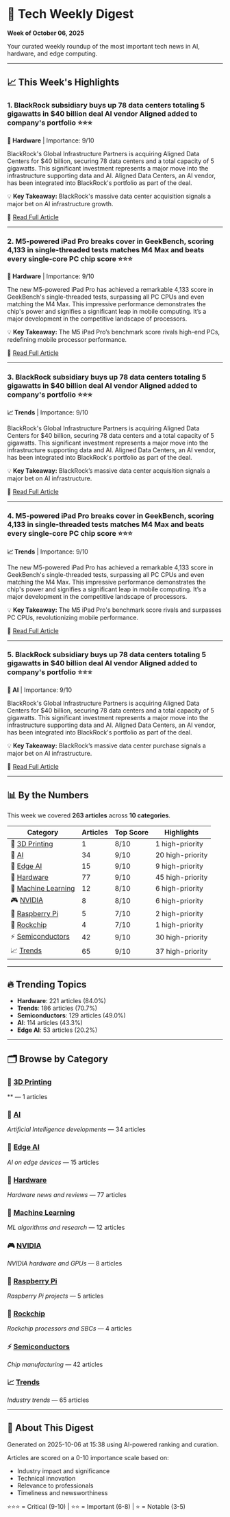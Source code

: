 # 🚀 Tech Weekly Digest
**Week of October 06, 2025**

Your curated weekly roundup of the most important tech news in AI, hardware, and edge computing.

---

## 📈 This Week's Highlights

### 1. BlackRock subsidiary buys up 78 data centers totaling 5 gigawatts in $40 billion deal   AI vendor Aligned added to company's portfolio ⭐⭐⭐

**🔧 Hardware** | Importance: 9/10

BlackRock's Global Infrastructure Partners is acquiring Aligned Data Centers for $40 billion, securing 78 data centers and a total capacity of 5 gigawatts. This significant investment represents a major move into the infrastructure supporting data and AI. Aligned Data Centers, an AI vendor, has been integrated into BlackRock's portfolio as part of the deal.

💡 **Key Takeaway:** BlackRock's massive data center acquisition signals a major bet on AI infrastructure growth.

🔗 [Read Full Article](https://www.tomshardware.com/tech-industry/blackrock-subsidiary-buys-up-78-data-centers-totaling-5-gigawatts-in-usd40-billion-deal-ai-vendor-aligned-added-to-companys-portfolio)

---

### 2. M5-powered iPad Pro breaks cover in GeekBench, scoring 4,133 in single-threaded tests matches M4 Max and beats every single-core PC chip score ⭐⭐⭐

**🔧 Hardware** | Importance: 9/10

The new M5-powered iPad Pro has achieved a remarkable 4,133 score in GeekBench's single-threaded tests, surpassing all PC CPUs and even matching the M4 Max. This impressive performance demonstrates the chip's power and signifies a significant leap in mobile computing. It’s a major development in the competitive landscape of processors.

💡 **Key Takeaway:** The M5 iPad Pro’s benchmark score rivals high-end PCs, redefining mobile processor performance.

🔗 [Read Full Article](https://www.tomshardware.com/tech-industry/m5-powered-ipad-pro-breaks-cover-in-geekbench-scoring-4-133-in-single-threaded-tests-matches-m4-max-and-beats-every-single-core-pc-chip-score)

---

### 3. BlackRock subsidiary buys up 78 data centers totaling 5 gigawatts in $40 billion deal   AI vendor Aligned added to company's portfolio ⭐⭐⭐

**📈 Trends** | Importance: 9/10

BlackRock's Global Infrastructure Partners is acquiring Aligned Data Centers for $40 billion, securing 78 data centers and a total capacity of 5 gigawatts. This significant investment represents a major move into the infrastructure supporting data and AI. Aligned Data Centers, an AI vendor, has been integrated into BlackRock's portfolio as part of the deal.

💡 **Key Takeaway:** BlackRock’s massive data center acquisition signals a major bet on AI infrastructure.

🔗 [Read Full Article](https://www.tomshardware.com/tech-industry/blackrock-subsidiary-buys-up-78-data-centers-totaling-5-gigawatts-in-usd40-billion-deal-ai-vendor-aligned-added-to-companys-portfolio)

---

### 4. M5-powered iPad Pro breaks cover in GeekBench, scoring 4,133 in single-threaded tests matches M4 Max and beats every single-core PC chip score ⭐⭐⭐

**📈 Trends** | Importance: 9/10

The new M5-powered iPad Pro has achieved a remarkable 4,133 score in GeekBench's single-threaded tests, surpassing all PC CPUs and even matching the M4 Max. This impressive performance demonstrates the chip's power and signifies a significant leap in mobile computing. It’s a major development in the competitive landscape of processors.

💡 **Key Takeaway:** The M5 iPad Pro's benchmark score rivals and surpasses PC CPUs, revolutionizing mobile performance.

🔗 [Read Full Article](https://www.tomshardware.com/tech-industry/m5-powered-ipad-pro-breaks-cover-in-geekbench-scoring-4-133-in-single-threaded-tests-matches-m4-max-and-beats-every-single-core-pc-chip-score)

---

### 5. BlackRock subsidiary buys up 78 data centers totaling 5 gigawatts in $40 billion deal   AI vendor Aligned added to company's portfolio ⭐⭐⭐

**🤖 AI** | Importance: 9/10

BlackRock's Global Infrastructure Partners is acquiring Aligned Data Centers for $40 billion, securing 78 data centers and a total capacity of 5 gigawatts. This significant investment represents a major move into the infrastructure supporting data and AI. Aligned Data Centers, an AI vendor, has been integrated into BlackRock's portfolio as part of the deal.

💡 **Key Takeaway:** BlackRock’s massive data center purchase signals a major bet on AI infrastructure.

🔗 [Read Full Article](https://www.tomshardware.com/tech-industry/blackrock-subsidiary-buys-up-78-data-centers-totaling-5-gigawatts-in-usd40-billion-deal-ai-vendor-aligned-added-to-companys-portfolio)

---

## 📊 By the Numbers

This week we covered **263 articles** across **10 categories**.

| Category | Articles | Top Score | Highlights |
|----------|----------|-----------|------------|
| 📰 [3D Printing](3d_printing.md) | 1 | 8/10 | 1 high-priority |
| 🤖 [AI](ai.md) | 34 | 9/10 | 20 high-priority |
| 📡 [Edge AI](edge_ai.md) | 15 | 9/10 | 9 high-priority |
| 🔧 [Hardware](hardware.md) | 77 | 9/10 | 45 high-priority |
| 🧠 [Machine Learning](machine_learning.md) | 12 | 8/10 | 6 high-priority |
| 🎮 [NVIDIA](nvidia.md) | 8 | 8/10 | 6 high-priority |
| 🍓 [Raspberry Pi](raspberry_pi.md) | 5 | 7/10 | 2 high-priority |
| 💎 [Rockchip](rockchip.md) | 4 | 7/10 | 1 high-priority |
| ⚡ [Semiconductors](semiconductors.md) | 42 | 9/10 | 30 high-priority |
| 📈 [Trends](trends.md) | 65 | 9/10 | 37 high-priority |

---

## 🔥 Trending Topics

- **Hardware**: 221 articles (84.0%)
- **Trends**: 186 articles (70.7%)
- **Semiconductors**: 129 articles (49.0%)
- **AI**: 114 articles (43.3%)
- **Edge AI**: 53 articles (20.2%)

---

## 🗂️ Browse by Category

### 📰 [3D Printing](3d_printing.md)
** — 1 articles

### 🤖 [AI](ai.md)
*Artificial Intelligence developments* — 34 articles

### 📡 [Edge AI](edge_ai.md)
*AI on edge devices* — 15 articles

### 🔧 [Hardware](hardware.md)
*Hardware news and reviews* — 77 articles

### 🧠 [Machine Learning](machine_learning.md)
*ML algorithms and research* — 12 articles

### 🎮 [NVIDIA](nvidia.md)
*NVIDIA hardware and GPUs* — 8 articles

### 🍓 [Raspberry Pi](raspberry_pi.md)
*Raspberry Pi projects* — 5 articles

### 💎 [Rockchip](rockchip.md)
*Rockchip processors and SBCs* — 4 articles

### ⚡ [Semiconductors](semiconductors.md)
*Chip manufacturing* — 42 articles

### 📈 [Trends](trends.md)
*Industry trends* — 65 articles

---

## 📅 About This Digest

Generated on 2025-10-06 at 15:38 using AI-powered ranking and curation.

Articles are scored on a 0-10 importance scale based on:
- Industry impact and significance
- Technical innovation
- Relevance to professionals
- Timeliness and newsworthiness

⭐⭐⭐ = Critical (9-10) | ⭐⭐ = Important (6-8) | ⭐ = Notable (3-5)
